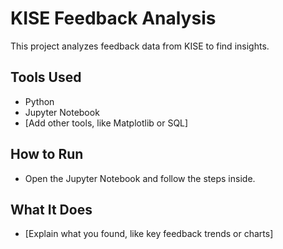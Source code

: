 # KISE Feedback Analysis
This project analyzes feedback data from KISE to find insights.

## Tools Used
- Python
- Jupyter Notebook
- [Add other tools, like Matplotlib or SQL]

## How to Run
- Open the Jupyter Notebook and follow the steps inside.

## What It Does
- [Explain what you found, like key feedback trends or charts]
